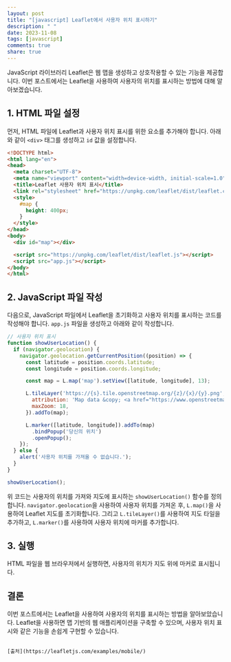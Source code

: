 ```yaml
---
layout: post
title: "[javascript] Leaflet에서 사용자 위치 표시하기"
description: " "
date: 2023-11-08
tags: [javascript]
comments: true
share: true
---
```


JavaScript 라이브러리 Leaflet은 웹 맵을 생성하고 상호작용할 수 있는 기능을 제공합니다. 이번 포스트에서는 Leaflet을 사용하여 사용자의 위치를 표시하는 방법에 대해 알아보겠습니다.

## 1. HTML 파일 설정

먼저, HTML 파일에 Leaflet과 사용자 위치 표시를 위한 요소를 추가해야 합니다. 아래와 같이 `<div>` 태그를 생성하고 `id` 값을 설정합니다.

```html
<!DOCTYPE html>
<html lang="en">
<head>
  <meta charset="UTF-8">
  <meta name="viewport" content="width=device-width, initial-scale=1.0">
  <title>Leaflet 사용자 위치 표시</title>
  <link rel="stylesheet" href="https://unpkg.com/leaflet/dist/leaflet.css" />
  <style>
    #map {
      height: 400px;
    }
  </style>
</head>
<body>
  <div id="map"></div>

  <script src="https://unpkg.com/leaflet/dist/leaflet.js"></script>
  <script src="app.js"></script>
</body>
</html>
```

## 2. JavaScript 파일 작성

다음으로, JavaScript 파일에서 Leaflet을 초기화하고 사용자 위치를 표시하는 코드를 작성해야 합니다. `app.js` 파일을 생성하고 아래와 같이 작성합니다.

```javascript
// 사용자 위치 표시
function showUserLocation() {
  if (navigator.geolocation) {
    navigator.geolocation.getCurrentPosition((position) => {
      const latitude = position.coords.latitude;
      const longitude = position.coords.longitude;

      const map = L.map('map').setView([latitude, longitude], 13);

      L.tileLayer('https://{s}.tile.openstreetmap.org/{z}/{x}/{y}.png', {
        attribution: 'Map data &copy; <a href="https://www.openstreetmap.org/">OpenStreetMap</a>',
        maxZoom: 18,
      }).addTo(map);

      L.marker([latitude, longitude]).addTo(map)
        .bindPopup('당신의 위치')
        .openPopup();
    });
  } else {
    alert('사용자 위치를 가져올 수 없습니다.');
  }
}

showUserLocation();
```

위 코드는 사용자의 위치를 가져와 지도에 표시하는 `showUserLocation()` 함수를 정의합니다. `navigator.geolocation`을 사용하여 사용자 위치를 가져온 후, `L.map()`을 사용하여 Leaflet 지도를 초기화합니다. 그리고 `L.tileLayer()`를 사용하여 지도 타일을 추가하고, `L.marker()`를 사용하여 사용자 위치에 마커를 추가합니다.

## 3. 실행

HTML 파일을 웹 브라우저에서 실행하면, 사용자의 위치가 지도 위에 마커로 표시됩니다.

## 결론

이번 포스트에서는 Leaflet을 사용하여 사용자의 위치를 표시하는 방법을 알아보았습니다. Leaflet을 사용하면 맵 기반의 웹 애플리케이션을 구축할 수 있으며, 사용자 위치 표시와 같은 기능을 손쉽게 구현할 수 있습니다.
```

[출처](https://leafletjs.com/examples/mobile/)